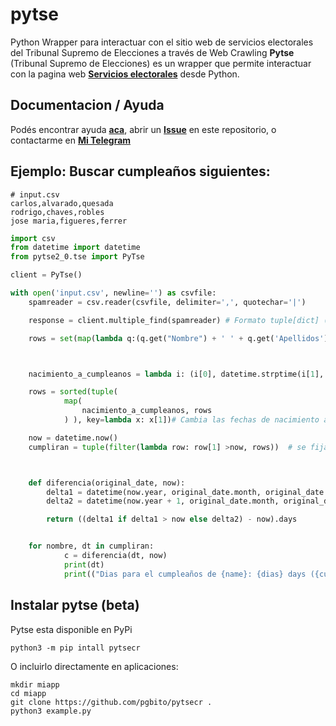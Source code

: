 # pytse
Python Wrapper para interactuar con el sitio web de servicios electorales del Tribunal Supremo de Elecciones a través de Web Crawling
**Pytse** (Tribunal Supremo de Elecciones) es un wrapper  que permite interactuar con la pagina web **[Servicios electorales](https://servicioselectorales.tse.go.cr/chc/)** desde Python.

## Documentacion / Ayuda
Podés encontrar ayuda **[aca](https://pytsecr.readthedocs.io/)**, abrir un **[Issue](https://github.com/pgbito/pytsecr/issues/new)** en este repositorio, o contactarme en **[Mi Telegram](https://t.me/pgbito)**
## Ejemplo: Buscar cumpleaños siguientes:
```csv
# input.csv
carlos,alvarado,quesada
rodrigo,chaves,robles
jose maria,figueres,ferrer
```
```python
import csv
from datetime import datetime
from pytse2_0.tse import PyTse

client = PyTse()

with open('input.csv', newline='') as csvfile:
    spamreader = csv.reader(csvfile, delimiter=',', quotechar='|')

    response = client.multiple_find(spamreader) # Formato tuple[dict] (El diccionario posee toda la informacion de la busqueda)

    rows = set(map(lambda q:(q.get("Nombre") + ' ' + q.get('Apellidos'), q.get("Fecha de Nacimiento")), response)) # Formato: (Nombre, Fecha Nacimiento)



    nacimiento_a_cumpleanos = lambda i: (i[0], datetime.strptime(i[1], '%d/%m/%Y').replace(year=2023))

    rows = sorted(tuple(
            map(
                nacimiento_a_cumpleanos, rows
            ) ), key=lambda x: x[1])# Cambia las fechas de nacimiento a cumpleaños y las ordena de la mas cercana a la mas lejana

    now = datetime.now()
    cumpliran = tuple(filter(lambda row: row[1] >now, rows))  # se fija en las personas que ya cumplieron



    def diferencia(original_date, now):
        delta1 = datetime(now.year, original_date.month, original_date.day)
        delta2 = datetime(now.year + 1, original_date.month, original_date.day)

        return ((delta1 if delta1 > now else delta2) - now).days


    for nombre, dt in cumpliran:
            c = diferencia(dt, now)
            print(dt)
            print(("Dias para el cumpleaños de {name}: {dias} days ({cumpl})").format(name=nombre,dias=c,cumpl=dt))


```
## Instalar pytse (beta)

Pytse esta disponible en PyPi 

```console
python3 -m pip intall pytsecr
```

O incluirlo directamente en aplicaciones:

```console
mkdir miapp
cd miapp
git clone https://github.com/pgbito/pytsecr . 
python3 example.py
```


